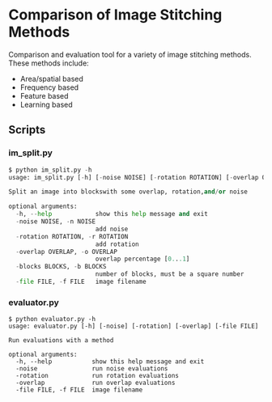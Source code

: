 # Comparison of Image Stitching Methods

Comparison and evaluation tool for a variety of image stitching methods. These methods include: 

- Area/spatial based
- Frequency based
- Feature based
- Learning based

## Scripts

### im_split.py

```py
$ python im_split.py -h
usage: im_split.py [-h] [-noise NOISE] [-rotation ROTATION] [-overlap OVERLAP] [-blocks BLOCKS] [-file FILE]

Split an image into blockswith some overlap, rotation,and/or noise

optional arguments:
  -h, --help            show this help message and exit
  -noise NOISE, -n NOISE
                        add noise
  -rotation ROTATION, -r ROTATION
                        add rotation
  -overlap OVERLAP, -o OVERLAP
                        overlap percentage [0...1]
  -blocks BLOCKS, -b BLOCKS
                        number of blocks, must be a square number
  -file FILE, -f FILE   image filename
```

### evaluator.py

```
$ python evaluator.py -h
usage: evaluator.py [-h] [-noise] [-rotation] [-overlap] [-file FILE]

Run evaluations with a method

optional arguments:
  -h, --help           show this help message and exit
  -noise               run noise evaluations
  -rotation            run rotation evaluations
  -overlap             run overlap evaluations
  -file FILE, -f FILE  image filename
```